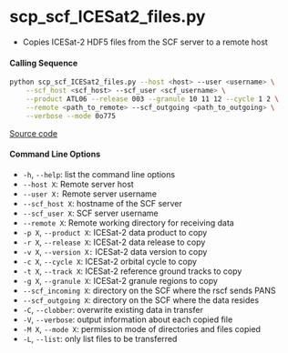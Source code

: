 scp_scf_ICESat2_files.py
========================

 - Copies ICESat-2 HDF5 files from the SCF server to a remote host

#### Calling Sequence
```bash
python scp_scf_ICESat2_files.py --host <host> --user <username> \
    --scf_host <scf_host> --scf_user <scf_username> \
    --product ATL06 --release 003 --granule 10 11 12 --cycle 1 2 \
    --remote <path_to_remote> --scf_outgoing <path_to_outgoing> \
    --verbose --mode 0o775
```
[Source code](https://github.com/tsutterley/read-ICESat-2/blob/main/scripts/scp_scf_ICESat2_files.py)  

#### Command Line Options
 - `-h`, `--help`: list the command line options
 - `--host X`: Remote server host
 - `--user X:` Remote server username
 - `--scf_host X`: hostname of the SCF server
 - `--scf_user X`: SCF server username
 - `--remote X`: Remote working directory for receiving data
 - `-p X`, `--product X`: ICESat-2 data product to copy
 - `-r X`, `--release X`: ICESat-2 data release to copy
 - `-v X`, `--version X:` ICESat-2 data version to copy
 - `-c X`, `--cycle X`: ICESat-2 orbital cycle to copy  
 - `-t X`, `--track X`: ICESat-2 reference ground tracks to copy
 - `-g X`, `--granule X`: ICESat-2 granule regions to copy
 - `--scf_incoming X`: directory on the SCF where the rscf sends PANS
 - `--scf_outgoing X`: directory on the SCF where the data resides
 - `-C`, `--clobber`: overwrite existing data in transfer
 - `-V`, `--verbose`: output information about each copied file
 - `-M X`, `--mode X`: permission mode of directories and files copied
 - `-L`, `--list`: only list files to be transferred

